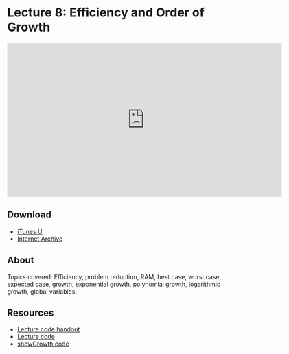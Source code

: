 # Lecture 8: Efficiency and Order of Growth

<iframe width="640" height="360" src="http://www.youtube.com/embed/GmkRmETGghw?feature=player_detailpage" frameborder="0" allowfullscreen></iframe>

## Download

- [iTunes U](http://itunes.apple.com/us/itunes-u/lecture-8-efficiency-order/id499270153?i=110101055)
- [Internet Archive](http://www.archive.org/download/MIT6.00SCS11/MIT6_00SCS11_lec08_300k.mp4)

## About

Topics covered: Efficiency, problem reduction, RAM, best case, worst case, expected case, growth, exponential growth, polynomial growth, logarithmic growth, global variables.

## Resources

- [Lecture code handout](http://ocw.mit.edu/courses/electrical-engineering-and-computer-science/6-00sc-introduction-to-computer-science-and-programming-spring-2011/unit-1/lecture-8-efficiency-and-order-of-growth/MIT6_00SCS11_lec08.pdf)
- [Lecture code](http://ocw.mit.edu/courses/electrical-engineering-and-computer-science/6-00sc-introduction-to-computer-science-and-programming-spring-2011/unit-1/lecture-8-efficiency-and-order-of-growth/lec08.py)
- [showGrowth code](http://ocw.mit.edu/courses/electrical-engineering-and-computer-science/6-00sc-introduction-to-computer-science-and-programming-spring-2011/unit-1/lecture-8-efficiency-and-order-of-growth/showGrowth.py)
